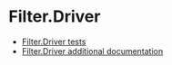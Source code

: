 # Filter.Driver
- [Filter.Driver tests](filter-driver-tests.md)
- [Filter.Driver additional documentation](filter-driver-additional-documentation.md)

